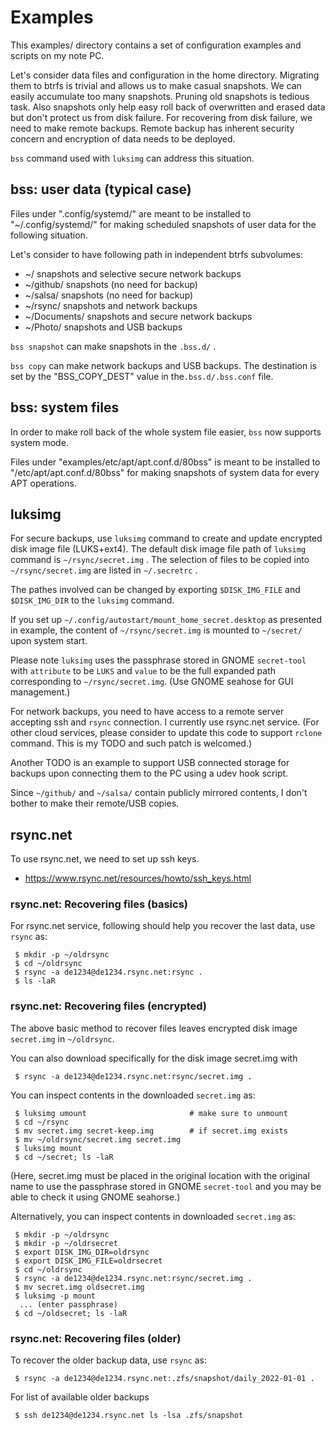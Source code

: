 # Examples

This examples/ directory contains a set of configuration examples and scripts
on my note PC.

Let's consider data files and configuration in the home directory.  Migrating
them to btrfs is trivial and allows us to make casual snapshots.  We can easily
accumulate too many snapshots.  Pruning old snapshots is tedious task.  Also
snapshots only help easy roll back of overwritten and erased data but don't
protect us from disk failure.  For recovering from disk failure, we need to
make remote backups. Remote backup has inherent security concern and encryption
of data needs to be deployed.

`bss` command used with `luksimg` can address this situation.

## bss: user data (typical case)

Files under ".config/systemd/" are meant to be installed to
"~/.config/systemd/" for making scheduled snapshots of user data for the
following situation.

Let's consider to have following path in independent btrfs subvolumes:

 * ~/                 snapshots and selective secure network backups
 * ~/github/          snapshots (no need for backup)
 * ~/salsa/           snapshots (no need for backup)
 * ~/rsync/           snapshots and network backups
 * ~/Documents/       snapshots and secure network backups
 * ~/Photo/           snapshots and USB backups

`bss snapshot` can make snapshots in the `.bss.d/` .

`bss copy` can make network backups and USB backups.  The destination is set by
the "BSS_COPY_DEST" value in the`.bss.d/.bss.conf` file.

## bss: system files

In order to make roll back of the whole system file easier, `bss` now supports
system mode.

Files under "examples/etc/apt/apt.conf.d/80bss" is meant to be installed to
"/etc/apt/apt.conf.d/80bss" for making snapshots of system data for every APT
operations.

## luksimg

For secure backups, use `luksimg` command to create and update encrypted disk
image file (LUKS+ext4).  The default disk image file path of `luksimg` command
is `~/rsync/secret.img` . The selection of files to be copied into
`~/rsync/secret.img` are listed in `~/.secretrc` .

The pathes involved can be changed by exporting `$DISK_IMG_FILE` and
`$DISK_IMG_DIR` to the `luksimg` command. 

If you set up `~/.config/autostart/mount_home_secret.desktop` as presented in
example, the content of `~/rsync/secret.img` is mounted to `~/secret/` upon
system start.

Please note `luksimg` uses the passphrase stored in GNOME `secret-tool` with
`attribute` to be `LUKS` and  `value` to be the full expanded path
corresponding to `~/rsync/secret.img`.  (Use GNOME seahose for GUI management.)

For network backups, you need to have access to a remote server accepting ssh
and `rsync` connection.  I currently use rsync.net service. (For other cloud
services, please consider to update this code to support `rclone` command.
This is my TODO and such patch is welcomed.)

Another TODO is an example to support USB connected storage for backups upon
connecting them to the PC using a udev hook script.

Since `~/github/` and `~/salsa/` contain publicly mirrored contents, I don't
bother to make their remote/USB copies.

## rsync.net

To use rsync.net, we need to set up ssh keys.

 *  https://www.rsync.net/resources/howto/ssh_keys.html

### rsync.net: Recovering files (basics)

For rsync.net service, following should help you recover the last data, use
`rsync` as:

```
 $ mkdir -p ~/oldrsync
 $ cd ~/oldrsync
 $ rsync -a de1234@de1234.rsync.net:rsync .
 $ ls -laR
```

### rsync.net: Recovering files (encrypted)

The above basic method to recover files leaves encrypted disk image
`secret.img` in `~/oldrsync`.

You can also download specifically for the disk image secret.img with

```
 $ rsync -a de1234@de1234.rsync.net:rsync/secret.img .
```

You can inspect contents in the downloaded `secret.img` as:

```
 $ luksimg umount                       # make sure to unmount
 $ cd ~/rsync
 $ mv secret.img secret-keep.img        # if secret.img exists
 $ mv ~/oldrsync/secret.img secret.img
 $ luksimg mount
 $ cd ~/secret; ls -laR
```

(Here, secret.img must be placed in the original location with the original
name to use the passphrase stored in GNOME `secret-tool` and you may be able to
check it using GNOME seahorse.)

Alternatively, you can inspect contents in downloaded `secret.img` as:

```
 $ mkdir -p ~/oldrsync
 $ mkdir -p ~/oldrsecret
 $ export DISK_IMG_DIR=oldrsync
 $ export DISK_IMG_FILE=oldrsecret
 $ cd ~/oldrsync
 $ rsync -a de1234@de1234.rsync.net:rsync/secret.img .
 $ mv secret.img oldsecret.img
 $ luksimg -p mount
  ... (enter passphrase)
 $ cd ~/oldsecret; ls -laR
```

### rsync.net: Recovering files (older)

To recover the older backup data, use `rsync` as:

```
 $ rsync -a de1234@de1234.rsync.net:.zfs/snapshot/daily_2022-01-01 .
```

For list of available older backups
```
 $ ssh de1234@de1234.rsync.net ls -lsa .zfs/snapshot
```

